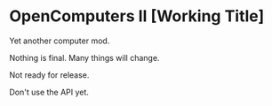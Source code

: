 # OpenComputers II [Working Title]

Yet another computer mod.

Nothing is final. Many things will change.

Not ready for release.

Don't use the API yet.
